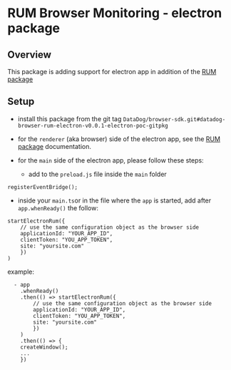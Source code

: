 # RUM Browser Monitoring - electron package

## Overview

This package is adding support for electron app in addition of the [RUM package](../rum/README.md)

## Setup

- install this package from the git tag `DataDog/browser-sdk.git#datadog-browser-rum-electron-v0.0.1-electron-poc-gitpkg`

- for the `renderer` (aka browser) side of the electron app, see the [RUM package](../rum/README.md) documentation.

- for the `main` side of the electron app, please follow these steps:
  - add to the `preload.js` file inside the `main` folder

```
registerEventBridge();
```

- inside your `main.ts`or in the file where the `app` is started, add after `app.whenReady()` the follow:

```
startElectronRum({
    // use the same configuration object as the browser side
    applicationId: "YOUR_APP_ID",
    clientToken: "YOU_APP_TOKEN",
    site: "yoursite.com"
    })
)
```

example:

```
  - app
    .whenReady()
    .then(() => startElectronRum({
        // use the same configuration object as the browser side
        applicationId: "YOUR_APP_ID",
        clientToken: "YOU_APP_TOKEN",
        site: "yoursite.com"
        })
    )
    .then(() => {
    createWindow();
    ...
    })
```
